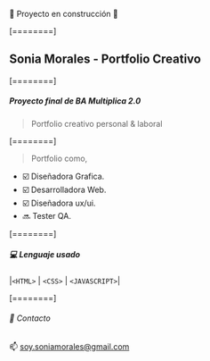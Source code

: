 🚧 Proyecto en construcción 🚧

[========]

## Sonia Morales - Portfolio Creativo

[========]

##### Proyecto final de BA Multiplica 2.0

> Portfolio creativo personal &amp; laboral

[========]


> Portfolio como,

- :ballot_box_with_check: Diseñadora Grafica.
- :ballot_box_with_check: Desarrolladora Web.
- :ballot_box_with_check: Diseñadora ux/ui.
- :soon: Tester QA.

[========]


##### :computer: Lenguaje usado
|`<HTML>` | `<CSS>` | `<JAVASCRIPT>`|

[========]


###### :e-mail: Contacto 
:mailbox: soy.soniamorales@gmail.com

